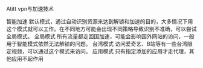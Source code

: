 Atitt vpn与加速技术

智能加速
默认模式，通过自动识别资源来达到解锁和加速的目的，大多情况下用这个模式就可以工作。在不同地方可能会出现不同策略导致识别不准确，可以尝试全局模式。
全局模式
所有流量都走回国加速，可能会影响国外网站的访问，一般用于智能模式依然无法解锁的问题。
台湾模式
访问爱奇艺、B站等有一些台湾限定视频，可以通过这个模式来访问。
应用模式
只有指定添加的应用才走代理，其他应用不起作用

